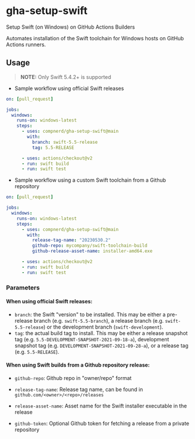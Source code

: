 # gha-setup-swift
Setup Swift (on Windows) on GitHub Actions Builders

Automates installation of the Swift toolchain for Windows hosts on GitHub Actions runners.

## Usage

> **NOTE:** Only Swift 5.4.2+ is supported

* Sample workflow using official Swift releases

```yaml
on: [pull_request]

jobs:
  windows:
    runs-on: windows-latest
    steps:
      - uses: compnerd/gha-setup-swift@main
        with:
          branch: swift-5.5-release
          tag: 5.5-RELEASE

      - uses: actions/checkout@v2
      - run: swift build
      - run: swift test
```

* Sample workflow using a custom Swift toolchain from a Github repository

```yaml
on: [pull_request]

jobs:
  windows:
    runs-on: windows-latest
    steps:
      - uses: compnerd/gha-setup-swift@main
        with:
          release-tag-name: "20230530.2"
          github-repo: mycompany/swift-toolchain-build
          github-release-asset-name: installer-amd64.exe

      - uses: actions/checkout@v2
      - run: swift build
      - run: swift test
```

### Parameters

#### When using official Swift releases:
  - `branch`: the Swift "version" to be installed. This may be either a pre-release branch (e.g. `swift-5.5-branch`), a release branch (e.g. `swift-5.5-release`) or the development branch (`swift-development`).
  - `tag`: the actual build tag to install. This may be either a release snapshot tag (e.g. `5.5-DEVELOPMENT-SNAPSHOT-2021-09-18-a`), development snapshot tag  (e.g. `DEVELOPMENT-SNAPSHOT-2021-09-28-a`), or a release tag (e.g. `5.5-RELEASE`).

#### When using Swift builds from a Github repository release:
- `github-repo`: Github repo in "owner/repo" format

- `release-tag-name`: Release tag name, can be found in `github.com/<owner>/<repo>/releases`

- `release-asset-name`: Asset name for the Swift installer executable in the release

- `github-token`: Optional Github token for fetching a release from a private repository
